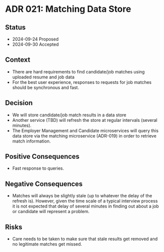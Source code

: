 # ADR 021: Matching Data Store

## Status

- 2024-09-24 Proposed
- 2024-09-30 Accepted

## Context

- There are hard requirements to find candidate/job matches using uploaded resume and job data
- For the best user experience, responses to requests for job matches should be synchronous and fast.

## Decision

- We will store candidate/job match results in a data store
- Another service (TBD) will refresh the store at regular intervals (several minutes).
- The Employer Management and Candidate microservices will query this data store via the matching microservice (ADR-019) in order to retrieve match information.

## Positive Consequences

- Fast response to queries.

## Negative Consequences

- Matches will always be slightly stale (up to whatever the delay of the refresh is). However, given the time scale of a typical interview process it is not expected that delay of several minutes in finding out about a job or candidate will represent a problem.

## Risks

- Care needs to be taken to make sure that stale results get removed and no legitimate matches get missed.

